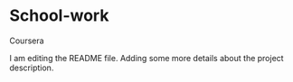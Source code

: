 # School-work
Coursera

I am editing the README file. Adding some more details about the project description.
